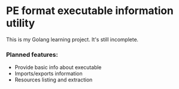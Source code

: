 # PE format executable information utility

This is my Golang learning project. It's still incomplete.

### Planned features:
- Provide basic info about executable
- Imports/exports information
- Resources listing and extraction
